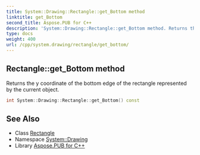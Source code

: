 ```yaml
---
title: System::Drawing::Rectangle::get_Bottom method
linktitle: get_Bottom
second_title: Aspose.PUB for C++
description: 'System::Drawing::Rectangle::get_Bottom method. Returns the y coordinate of the bottom edge of the rectangle represented by the current object in C++.'
type: docs
weight: 400
url: /cpp/system.drawing/rectangle/get_bottom/
---
```

## Rectangle::get_Bottom method


Returns the y coordinate of the bottom edge of the rectangle represented by the current object.

```cpp
int System::Drawing::Rectangle::get_Bottom() const
```

## See Also

* Class [Rectangle](../)
* Namespace [System::Drawing](../../)
* Library [Aspose.PUB for C++](../../../)
